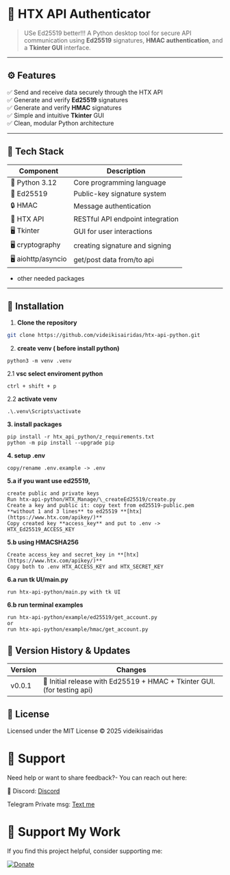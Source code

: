 # 🐍 HTX API Authenticator

> USe Ed25519 better!!!
> A Python desktop tool for secure API communication using **Ed25519** signatures, **HMAC authentication**, and a **Tkinter GUI** interface.

<!-- <p align="center">
  <img src="assets/demo.png" width="420" alt="App Demo">
</p> -->

---

## ⚙️ Features

✅ Send and receive data securely through the HTX API  
✅ Generate and verify **Ed25519** signatures  
✅ Generate and verify **HMAC** signatures  
✅ Simple and intuitive **Tkinter** GUI  
✅ Clean, modular Python architecture

---

## 🧠 Tech Stack

| Component          | Description                      |
| ------------------ | -------------------------------- |
| 🐍 Python 3.12     | Core programming language        |
| 🪪 Ed25519          | Public-key signature system      |
| 🔒 HMAC            | Message authentication           |
| 🧰 HTX API         | RESTful API endpoint integration |
| 🖥️ Tkinter         | GUI for user interactions        |
| 🖥️ cryptography    | creating signature and signing   |
| 🖥️ aiohttp/asyncio | get/post data from/to api        |

- other needed packages

---

## 🚀 Installation

1. **Clone the repository**

```bash
git clone https://github.com/videikisairidas/htx-api-python.git
```

2. **create venv ( before install python)**

```
python3 -m venv .venv
```

2.1 **vsc select enviroment python**

```
ctrl + shift + p
```

2.2 **activate venv**

```
.\.venv\Scripts\activate
```

**3. install packages**

```
pip install -r htx_api_python/z_requirements.txt
python -m pip install --upgrade pip
```

**4. setup .env**

```
copy/rename .env.example -> .env
```

**5.a if you want use ed25519,**

```
create public and private keys
Run htx-api-python/HTX_Manage/\_createEd25519/create.py
Create a key and public it: copy text from ed25519-public.pem **without 1 and 3 lines** to ed25519 **[htx](https://www.htx.com/apikey/)**
Copy created key **access_key** and put to .env -> HTX_Ed25519_ACCESS_KEY
```

**5.b using HMACSHA256**

```
Create access_key and secret_key in **[htx](https://www.htx.com/apikey/)**
Copy both to .env HTX_ACCESS_KEY and HTX_SECRET_KEY
```

**6.a run tk UI/main.py**

```
run htx-api-python/main.py with tk UI
```

**6.b run terminal examples**

```
run htx-api-python/example/ed25519/get_account.py
or
run htx-api-python/example/hmac/get_account.py
```

## 🧾 Version History & Updates

| Version | Changes                                                                 |
| ------- | ----------------------------------------------------------------------- |
| v0.0.1  | 🧱 Initial release with Ed25519 + HMAC + Tkinter GUI. (for testing api) |

## 📜 License

Licensed under the MIT License © 2025 videikisairidas

# 💬 Support

Need help or want to share feedback?-
You can reach out here:

📧 Discord: [Discord](https://discord.gg/PSDD6HJhpx)

Telegram Private msg: [Text me](https://t.me/airis_whatever)

# 💖 Support My Work

If you find this project helpful, consider supporting me:

[![Donate](https://img.shields.io/badge/Donate-Buy%20Me%20a%20Coffee-yellow.svg)](https://buymeacoffee.com/maxyou200)
